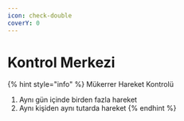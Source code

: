 ```yaml
---
icon: check-double
coverY: 0
---
```


# Kontrol Merkezi

{% hint style="info" %}
Mükerrer Hareket Kontrolü

1. Aynı gün içinde birden fazla hareket
2. Aynı kişiden aynı tutarda hareket
{% endhint %}

